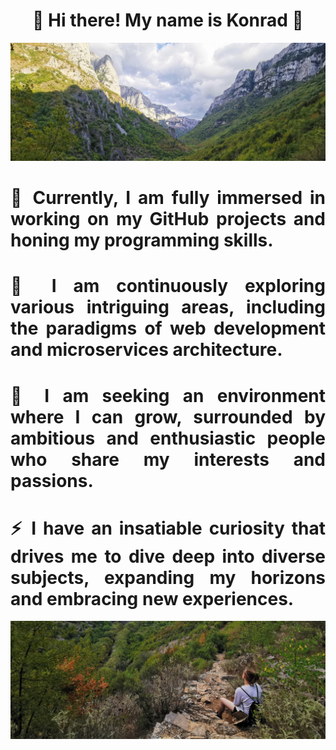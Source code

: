 <!-- <div align="center">

# <h2 style="font-size: 24px;">🙌 Hi there! My name is Konrad 🙌</h2>

<p align="center">
  <img src="./images1/p2.jpg" alt="Screenshot" style="width: 75%; max-height: 7.5%;">
</p>
</div>

<div align="justify">

<h2 style="font-size: 18px;">🔭 Currently, I am fully immersed in working on my GitHub projects and honing my programming skills.</h2>

<h2 style="font-size: 18px;">🌱 I am continuously exploring various intriguing areas, including the paradigms of web development and microservices architecture.</h2>

<h2 style="font-size: 18px;">👯 I am seeking an environment where I can grow, surrounded by ambitious and enthusiastic people who share my interests and passions.</h2>

<h2 style="font-size: 18px;">⚡ I have an insatiable curiosity that drives me to dive deep into diverse subjects, expanding my horizons and embracing new experiences.</h2>

</div>

<div align="center">

<p align="center">
  <img src="./images1/p2.jpg" alt="Screenshot" style="width: 75%; max-height: 7.5%;">
</p>
  
</div>
 -->
 
 <div align="center">

# 🙌 Hi there! My name is Konrad 🙌

<p align="center">
  <img src="./images1/p1.jpg" alt="Screenshot" style="width: 100%; max-height: 10%;">
</p>
</div>

<div align="justify">

# 🔭 Currently, I am fully immersed in working on my GitHub projects and honing my programming skills. 

# 🌱 I am continuously exploring various intriguing areas, including the paradigms of web development and microservices architecture. 

# 👯 I am seeking an environment where I can grow, surrounded by ambitious and enthusiastic people who share my interests and passions. 

# ⚡ I have an insatiable curiosity that drives me to dive deep into diverse subjects, expanding my horizons and embracing new experiences. 

</div>

<div align="center">

<p align="center">
  <img src="./images1/p2.jpg" alt="Screenshot" style="width: 100%; max-height: 10%;">
</p>
  
</div>
